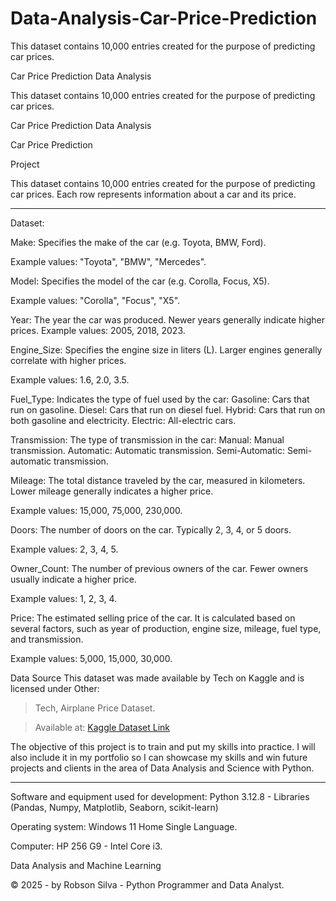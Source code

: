 # Data-Analysis-Car-Price-Prediction
This dataset contains 10,000 entries created for the purpose of predicting car prices.

Car Price Prediction Data Analysis

This dataset contains 10,000 entries created for the purpose of predicting car prices.

Car Price Prediction Data Analysis

Car Price Prediction

Project

This dataset contains 10,000 entries created for the purpose of predicting car prices. Each row represents information about a car and its price.

---

Dataset:

Make: Specifies the make of the car (e.g. Toyota, BMW, Ford).

Example values: "Toyota", "BMW", "Mercedes".

Model: Specifies the model of the car (e.g. Corolla, Focus, X5).

Example values: "Corolla", "Focus", "X5".

Year: The year the car was produced. Newer years generally indicate higher prices. Example values: 2005, 2018, 2023.

Engine_Size: Specifies the engine size in liters (L). Larger engines generally correlate with higher prices.

Example values: 1.6, 2.0, 3.5.

Fuel_Type: Indicates the type of fuel used by the car:
Gasoline: Cars that run on gasoline.
Diesel: Cars that run on diesel fuel.
Hybrid: Cars that run on both gasoline and electricity.
Electric: All-electric cars.

Transmission: The type of transmission in the car:
Manual: Manual transmission.
Automatic: Automatic transmission.
Semi-Automatic: Semi-automatic transmission.

Mileage: The total distance traveled by the car, measured in kilometers. Lower mileage generally indicates a higher price.

Example values: 15,000, 75,000, 230,000.

Doors: The number of doors on the car. Typically 2, 3, 4, or 5 doors.

Example values: 2, 3, 4, 5.

Owner_Count: The number of previous owners of the car. Fewer owners usually indicate a higher price.

Example values: 1, 2, 3, 4.

Price: The estimated selling price of the car. It is calculated based on several factors, such as year of production, engine size, mileage, fuel type, and transmission.

Example values: 5,000, 15,000, 30,000.

Data Source
This dataset was made available by Tech on Kaggle and is licensed under Other:

> Tech, Airplane Price Dataset.

> Available at: [Kaggle Dataset Link](https://www.kaggle.com/datasets/asinow/car-price-dataset/data)

The objective of this project is to train and put my skills into practice. I will also include it in my portfolio so I can showcase my skills and win future projects and clients in the area of ​​Data Analysis and Science with Python.

---

Software and equipment used for development: Python 3.12.8 - Libraries (Pandas, Numpy, Matplotlib, Seaborn, scikit-learn)

Operating system: Windows 11 Home Single Language.

Computer: HP 256 G9 - Intel Core i3.

Data Analysis and Machine Learning

© 2025 - by Robson Silva - Python Programmer and Data Analyst.
